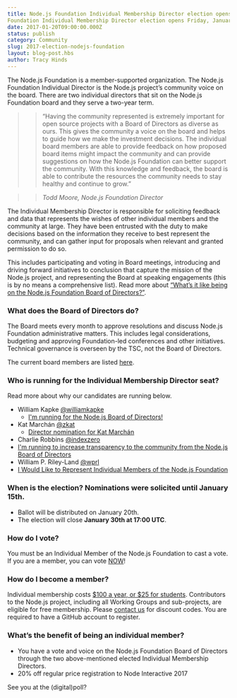 ```yaml
---
title: Node.js Foundation Individual Membership Director election opens Node.js
Foundation Individual Membership Director election opens Friday, January 20
date: 2017-01-20T09:00:00.000Z
status: publish
category: Community
slug: 2017-election-nodejs-foundation
layout: blog-post.hbs
author: Tracy Hinds
---
```


The Node.js Foundation is a member-supported organization. The Node.js
Foundation Individual Director is the Node.js project’s community voice on the
board. There are two individual directors that sit on the Node.js Foundation
board and they serve a two-year term.

>> “Having the community represented is extremely important for open source
projects with a Board of Directors as diverse as ours. This gives the community
a voice on the board and helps to guide how we make the investment decisions.
The individual board members are able to provide feedback on how proposed board
items might impact the community and can provide suggestions on how the Node.js
Foundation can better support the community. With this knowledge and feedback,
the board is able to contribute the resources the community needs to stay
healthy and continue to grow.”  

>> *Todd Moore, Node.js Foundation Director*

The Individual Membership Director is responsible for soliciting feedback and
data that represents the wishes of other individual members and the community at
large. They have been entrusted with the duty to make decisions based on the
information they receive to best represent the community, and can gather input
for proposals when relevant and granted permission to do so.

This includes participating and voting in Board meetings, introducing and
driving forward initiatives to conclusion that capture the mission of the
Node.js project, and representing the Board at speaking engagements (this is by
no means a comprehensive list). Read more about [“What’s it like being on the
Node.js Foundation Board of
Directors?”](https://medium.com/@nodejs/whats-it-like-being-on-the-node-js-foundation-board-of-directors-f9456b8b7c4d).

### What does the Board of Directors do?
The Board meets every month to approve resolutions and discuss Node.js
Foundation administrative matters. This includes legal considerations, budgeting
and approving Foundation-led conferences and other initiatives. Technical
governance is overseen by the TSC, not the Board of Directors.

The current board members are listed
[here](https://nodejs.org/en/foundation/board).

### Who is running for the Individual Membership Director seat?
Read more about why our candidates are running below.

- William Kapke [@williamkapke](https://github.com/williamkapke)
  - [I'm running for the Node.js Board of Directors!](https://www.youtube.com/watch?v=zPBOkqclJFc&feature=youtu.be)
- Kat Marchán [@zkat](https://github.com/zkat)
  - [Director nomination for Kat Marchán](https://gist.github.com/zkat/345d1485fc4cd1f45155678a3729cd21)
- Charlie Robbins [@indexzero](https://github.com/indexzero)
 - [I'm running to increase transparency to the community from the Node.js Board
  of Directors](https://gist.github.com/indexzero/5b17885d8f8044b674a1fa411e1f7e3b)
- William P. Riley-Land [@wprl](https://github.com/wprl)
 - [I Would Like to Represent Individual Members of the Node.js Foundation](https://medium.com/@wprl/i-would-like-to-represent-individual-members-of-the-node-js-foundation-977157d90aa0#.hq3vo8d8m)

### When is the election? Nominations were solicited until January 15th.
- Ballot will be distributed on January 20th.
- The election will close **January 30th at 17:00 UTC**.  

### How do I vote?
You must be an Individual Member of the Node.js Foundation to cast a vote. If
you are a member, you can vote [NOW](vote.linuxfoundation.org)!

### How do I become a member?
Individual membership costs [$100 a year, or $25 for students](https://identity.linuxfoundation.org/pid/99).
Contributors to the Node.js project, including all Working Groups and
sub-projects, are eligible for free membership. Please
[contact us](mailto:membership@linuxfoundation.org) for discount codes. You are
required to have a GitHub account to register.

### What’s the benefit of being an individual member?
 - You have a vote and voice on the Node.js Foundation Board of Directors
 through the two above-mentioned elected Individual Membership Directors.
 - 20% off regular price registration to Node Interactive 2017


See you at the (digital)poll?
